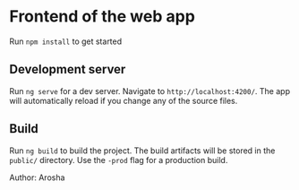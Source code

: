 # Frontend of the web app

Run `npm install` to get started

## Development server

Run `ng serve` for a dev server. Navigate to `http://localhost:4200/`. The app will automatically reload if you change any of the source files.

## Build

Run `ng build` to build the project. The build artifacts will be stored in the `public/` directory. Use the `-prod` flag for a production build.

Author: Arosha
